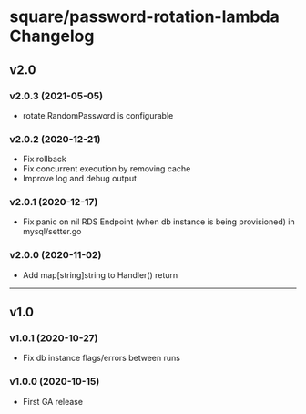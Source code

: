 # square/password-rotation-lambda Changelog

## v2.0

### v2.0.3 (2021-05-05)

* rotate.RandomPassword is configurable

### v2.0.2 (2020-12-21)

* Fix rollback
* Fix concurrent execution by removing cache
* Improve log and debug output

### v2.0.1 (2020-12-17)

* Fix panic on nil RDS Endpoint (when db instance is being provisioned) in mysql/setter.go

### v2.0.0 (2020-11-02)

* Add map[string]string to Handler() return

---

## v1.0

### v1.0.1 (2020-10-27)

* Fix db instance flags/errors between runs

### v1.0.0 (2020-10-15)

* First GA release
